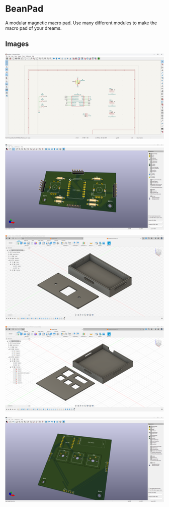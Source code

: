 # BeanPad

A modular magnetic macro pad. Use many different modules to make the macro pad of your dreams.

## Images

![Screenshot 2025-06-09 151724.png](https://github.com/Choccy-vr/BeanPad/blob/main/Project%20Images/Screenshot%202025-06-09%20151724.png)

![](https://github.com/Choccy-vr/BeanPad/blob/main/Project%20Images/Screenshot%202025-06-14%20231655.png)

![](https://github.com/Choccy-vr/BeanPad/blob/main/Project%20Images/Screenshot%202025-06-14%20231734.png)

![](https://github.com/Choccy-vr/BeanPad/blob/main/Project%20Images/Screenshot%202025-06-14%20231820.png)

![](https://github.com/Choccy-vr/BeanPad/blob/main/Project%20Images/Screenshot%202025-06-14%20231901.png)

## 
